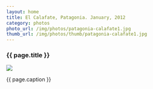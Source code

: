 ```yaml
---
layout: home
title: El Calafate, Patagonia. January, 2012
category: photos
photo_url: /img/photos/patagonia-calafate1.jpg
thumb_url: /img/photos/thumb/patagonia-calafate1.jpg
---
```


<div>
  <h3>{{ page.title }}</h3>
  <img src="{{ page.photo_url }}" style="max-width: 100%;"/>
  <p>{{ page.caption }}</p>
</div>